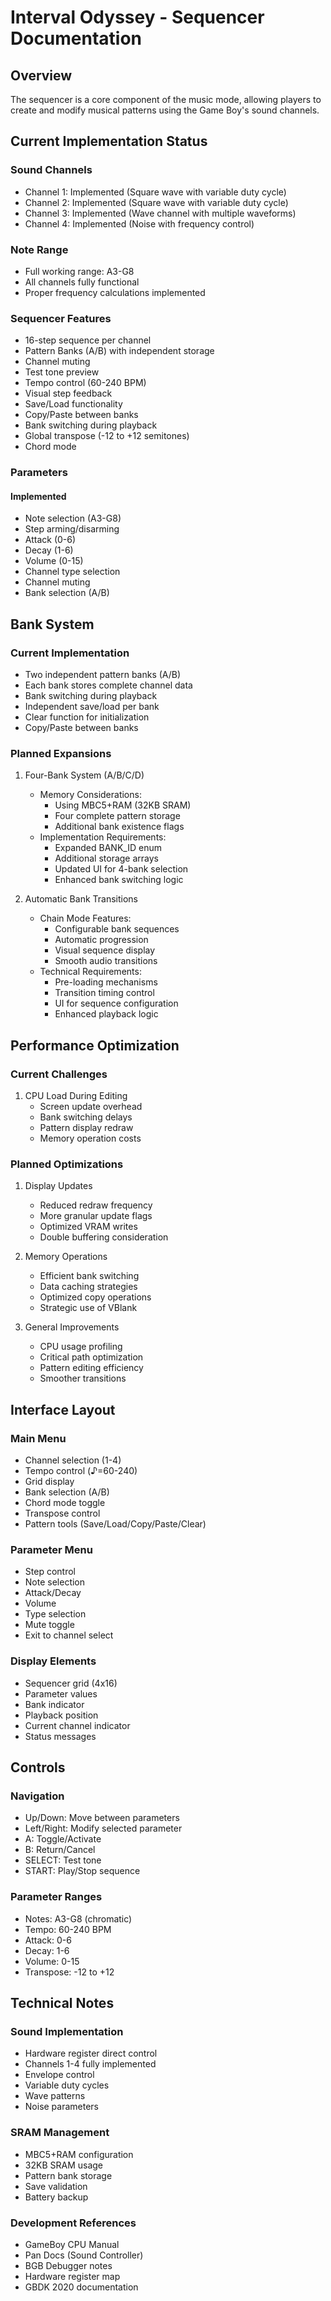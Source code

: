 # Interval Odyssey - Sequencer Documentation

## Overview
The sequencer is a core component of the music mode, allowing players to create and modify musical patterns using the Game Boy's sound channels.

## Current Implementation Status

### Sound Channels
- Channel 1: Implemented (Square wave with variable duty cycle)
- Channel 2: Implemented (Square wave with variable duty cycle)
- Channel 3: Implemented (Wave channel with multiple waveforms)
- Channel 4: Implemented (Noise with frequency control)

### Note Range
- Full working range: A3-G8
- All channels fully functional
- Proper frequency calculations implemented

### Sequencer Features
- 16-step sequence per channel
- Pattern Banks (A/B) with independent storage
- Channel muting
- Test tone preview
- Tempo control (60-240 BPM)
- Visual step feedback
- Save/Load functionality
- Copy/Paste between banks
- Bank switching during playback
- Global transpose (-12 to +12 semitones)
- Chord mode

### Parameters
#### Implemented
- Note selection (A3-G8)
- Step arming/disarming
- Attack (0-6)
- Decay (1-6)
- Volume (0-15)
- Channel type selection
- Channel muting
- Bank selection (A/B)

## Bank System

### Current Implementation
- Two independent pattern banks (A/B)
- Each bank stores complete channel data
- Bank switching during playback
- Independent save/load per bank
- Clear function for initialization
- Copy/Paste between banks

### Planned Expansions
1. Four-Bank System (A/B/C/D)
   - Memory Considerations:
     * Using MBC5+RAM (32KB SRAM)
     * Four complete pattern storage
     * Additional bank existence flags
   - Implementation Requirements:
     * Expanded BANK_ID enum
     * Additional storage arrays
     * Updated UI for 4-bank selection
     * Enhanced bank switching logic

2. Automatic Bank Transitions
   - Chain Mode Features:
     * Configurable bank sequences
     * Automatic progression
     * Visual sequence display
     * Smooth audio transitions
   - Technical Requirements:
     * Pre-loading mechanisms
     * Transition timing control
     * UI for sequence configuration
     * Enhanced playback logic

## Performance Optimization

### Current Challenges
1. CPU Load During Editing
   - Screen update overhead
   - Bank switching delays
   - Pattern display redraw
   - Memory operation costs

### Planned Optimizations
1. Display Updates
   - Reduced redraw frequency
   - More granular update flags
   - Optimized VRAM writes
   - Double buffering consideration

2. Memory Operations
   - Efficient bank switching
   - Data caching strategies
   - Optimized copy operations
   - Strategic use of VBlank

3. General Improvements
   - CPU usage profiling
   - Critical path optimization
   - Pattern editing efficiency
   - Smoother transitions

## Interface Layout

### Main Menu
- Channel selection (1-4)
- Tempo control (♪=60-240)
- Grid display
- Bank selection (A/B)
- Chord mode toggle
- Transpose control
- Pattern tools (Save/Load/Copy/Paste/Clear)

### Parameter Menu
- Step control
- Note selection
- Attack/Decay
- Volume
- Type selection
- Mute toggle
- Exit to channel select

### Display Elements
- Sequencer grid (4x16)
- Parameter values
- Bank indicator
- Playback position
- Current channel indicator
- Status messages

## Controls

### Navigation
- Up/Down: Move between parameters
- Left/Right: Modify selected parameter
- A: Toggle/Activate
- B: Return/Cancel
- SELECT: Test tone
- START: Play/Stop sequence

### Parameter Ranges
- Notes: A3-G8 (chromatic)
- Tempo: 60-240 BPM
- Attack: 0-6
- Decay: 1-6
- Volume: 0-15
- Transpose: -12 to +12

## Technical Notes

### Sound Implementation
- Hardware register direct control
- Channels 1-4 fully implemented
- Envelope control
- Variable duty cycles
- Wave patterns
- Noise parameters

### SRAM Management
- MBC5+RAM configuration
- 32KB SRAM usage
- Pattern bank storage
- Save validation
- Battery backup

### Development References
- GameBoy CPU Manual
- Pan Docs (Sound Controller)
- BGB Debugger notes
- Hardware register map
- GBDK 2020 documentation